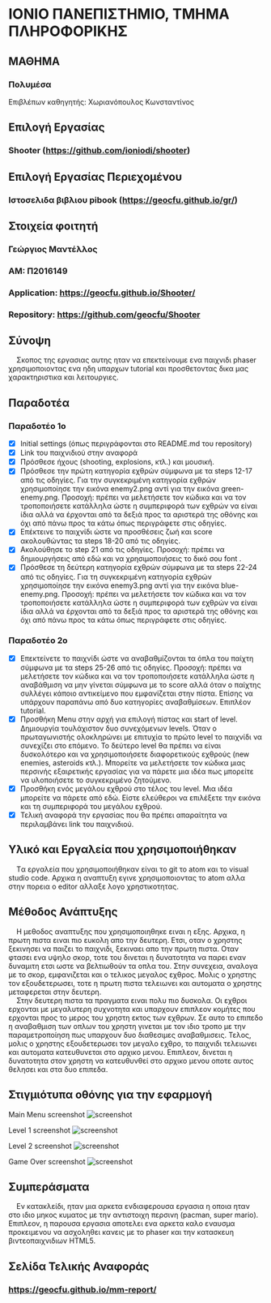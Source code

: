 # ΙΟΝΙΟ ΠΑΝΕΠΙΣΤΗΜΙΟ, ΤΜΗΜΑ ΠΛΗΡΟΦΟΡΙΚΗΣ 

## ΜΑΘΗΜΑ
### Πολυμέσα  
Επιβλέπων καθηγητής: Χωριανόπουλος Κωνσταντίνος  

## Επιλογή Εργασίας   
### Shooter (https://github.com/ioniodi/shooter)  
## Επιλογή Εργασίας Περιεχομένου   
### Ιστοσελιδα βιβλιου pibook (https://geocfu.github.io/gr/)
## Στοιχεία φοιτητή  
### Γεώργιος Μαντέλλος  
### ΑΜ: Π2016149  
### Application: https://geocfu.github.io/Shooter/  
### Repository: https://github.com/geocfu/Shooter   

## Σύνοψη  
&nbsp;&nbsp;&nbsp;&nbsp;Σκοπος της εργασιας αυτης ηταν να επεκτείνουμε ενα παιχνιδι phaser χρησιμοποιοντας ενα ηδη υπαρχων tutorial και προσθετοντας δικα μας χαρακτηριστικα και λειτουργιες. 

## Παραδοτέα
### Παραδοτέο 1ο  
- [x] Initial settings (όπως περιγράφονται στο README.md του repository)
- [x] Link του παιχνιδιού στην αναφορά
- [x] Πρόσθεσε ήχους (shooting, explosions, κτλ.) και μουσική.
- [x] Πρόσθεσε την πρώτη κατηγορία εχθρών σύμφωνα με τα steps 12-17 από τις οδηγίες. Για την συγκεκριμένη κατηγορία εχθρών χρησιμοποίησε την εικόνα enemy2.png αντί για την εικόνα green-enemy.png. Προσοχή: πρέπει να μελετήσετε τον κώδικα και να τον τροποποιήσετε κατάλληλα ώστε η συμπεριφορά των εχθρών να είναι ίδια αλλά να έρχονται από τα δεξιά προς τα αριστερά της οθόνης και όχι από πάνω προς τα κάτω όπως περιγράφετε στις οδηγίες.
- [x] Επέκτεινε το παιχνίδι ώστε να προσθέσεις ζωή και score ακολουθώντας τα steps 18-20 από τις οδηγίες.
- [x] Ακολούθησε το step 21 από τις οδηγίες. Προσοχή: πρέπει να δημιουργήσεις από εδώ και να χρησιμοποιήσεις το δικό σου font .
- [x] Πρόσθεσε τη δεύτερη κατηγορία εχθρών σύμφωνα με τα steps 22-24 από τις οδηγίες. Για τη συγκεκριμένη κατηγορία εχθρών χρησιμοποίησε την εικόνα enemy3.png αντί για την εικόνα blue-enemy.png. Προσοχή: πρέπει να μελετήσετε τον κώδικα και να τον τροποποιήσετε κατάλληλα ώστε η συμπεριφορά των εχθρών να είναι ίδια αλλά να έρχονται από τα δεξιά προς τα αριστερά της οθόνης και όχι από πάνω προς τα κάτω όπως περιγράφετε στις οδηγίες.
### Παραδοτέο 2ο  
- [x] Επεκτείνετε το παιχνίδι ώστε να αναβαθμίζονται τα όπλα του παίχτη σύμφωνα με τα steps 25-26 από τις οδηγίες. Προσοχή: πρέπει να μελετήσετε τον κώδικα και να τον τροποποιήσετε κατάλληλα ώστε η αναβάθμιση να μην γίνεται σύμφωνα με το score αλλά όταν ο παίχτης συλλέγει κάποιο αντικείμενο που εμφανίζεται στην πίστα. Επίσης να υπάρχουν παραπάνω από δυο κατηγορίες αναβαθμίσεων. Επιπλέον tutorial.
- [x] Προσθήκη Μenu στην αρχή για επιλογή πίστας και start of level. Δημιουργία τουλάχιστον δυο συνεχόμενων levels. Όταν ο πρωταγωνιστής ολοκληρώνει με επιτυχία το πρώτο level το παιχνίδι να συνεχίζει στο επόμενο. Το δεύτερο level θα πρέπει να είναι δυσκολότερο και να χρησιμοποιήσετε διαφορετικούς εχθρούς (new enemies, asteroids κτλ.). Μπορείτε να μελετήσετε τον κώδικα μιας περσινής εξαιρετικής εργασίας για να πάρετε μια ιδέα πως μπορείτε να υλοποιήσετε το συγκεκριμένο ζητούμενο.
- [x] Προσθήκη ενός μεγάλου εχθρού στο τέλος του level. Μια ιδέα μπορείτε να πάρετε από εδώ. Είστε ελεύθεροι να επιλέξετε την εικόνα και τη συμπεριφορά του μεγάλου εχθρού.
- [x] Τελική αναφορά την εργασίας που θα πρέπει απαραίτητα να περιλαμβάνει link του παιχνιδιού.  

## Υλικό και Εργαλεία που χρησιμοποιήθηκαν  
&nbsp;&nbsp;&nbsp;&nbsp;Tα εργαλεία που χρησιμοποιήθηκαν είναι το git το atom και το visual studio code. Αρχικα η αναπτυξη εγινε χρησιμοποιοντας το atom αλλα στην πορεια ο editor αλλαξε λογο χρηστικοτητας.

## Μέθοδος Ανάπτυξης  
&nbsp;&nbsp;&nbsp;&nbsp;Η μεθοδος αναπτυξης που χρησιμοποιηθηκε ειναι η εξης. Αρχικα, η πρωτη πιστα ειναι πιο ευκολη απο την δευτερη. Ετσι, οταν ο χρηστης ξεκινησει να παιζει το παιχνιδι, ξεκιναει απο την πρωτη πιστα. Οταν φτασει ενα υψηλο σκορ, τοτε του δινεται η δυνατοτητα να παρει εναν δυναμιτη ετσι ωστε να βελτιωθούν τα οπλα του. Στην συνεχεια, αναλογα με το σκορ, εμφανιζεται και ο τελικος μεγαλος εχθρος. Μολις ο χρηστης τον εξουδετερωσει, τοτε η πρωτη πιστα τελειωνει και αυτοματα ο χρηστης μεταφερεται στην δευτερη.  
&nbsp;&nbsp;&nbsp;&nbsp;Στην δευτερη πιστα τα πραγματα ειναι πολυ πιο δυσκολα. Οι εχθροι ερχονται με μεγαλυτερη συχνοτητα και υπαρχουν επιπλεον κομήτες που ερχονται προς το μερος του χρηστη εκτος των εχθρων. Σε αυτο το επιπεδο η αναβαθμιση των οπλων του χρηστη γινεται με τον ιδιο τροπο με την παραμετροποίηση πως υπαρχουν δυο διαθεσιμες αναβαθμισεις. Τελος, μολις ο χρηστης εξουδετερωσει τον μεγαλο εχθρο, το παιχνιδι τελειωνει και αυτοματα κατευθυνεται στο αρχικο μενου. Επιπλεον, δινεται η δυνατοτητα στον χρηστη να κατευθυνθεί στο αρχικο μενου οποτε αυτος θελησει και στα δυο επιπεδα.  

## Στιγμιότυπα οθόνης για την εφαρμογή  
Main Menu screenshot
![screenshot](https://raw.githubusercontent.com/geocfu/mm/2016149/projects/2016149/menu.png)  

Level 1 screenshot
![screenshot](https://raw.githubusercontent.com/geocfu/mm/2016149/projects/2016149/leve1.png)  

Level 2 screenshot
![screenshot](https://raw.githubusercontent.com/geocfu/mm/2016149/projects/2016149/level2.png) 

Game Over screenshot
![screenshot](https://raw.githubusercontent.com/geocfu/mm/2016149/projects/2016149/gameOver.png) 


## Συμπεράσματα  
&nbsp;&nbsp;&nbsp;&nbsp;Εν κατακλείδι, ηταν μια αρκετα ενδιαφερουσα εργασια η οποια ηταν στο ιδιο μηκος κυματος με την αντιστοιχη περσινη (pacman, super mario). Επιπλεον, η παρουσα εργασια αποτελει ενα αρκετα καλο εναυσμα προκειμενου να ασχοληθει κανεις με το phaser και την κατασκευη βιντεοπαιχνιδιων HTML5.

## Σελίδα Τελικής Αναφοράς  
### https://geocfu.github.io/mm-report/
